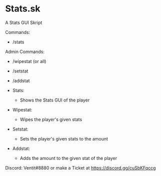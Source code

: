 # Stats.sk
A Stats GUI Skript

Commands:
  - /stats <player>
  
Admin Commands:
  - /wipestat <player> <stat> (or all)
  - /setstat <player> <stat> <amount>
  - /addstat <player> <stat> <amount>

- Stats:
  - Shows the Stats GUI of the player

- Wipestat:
  - Wipes the player's given stats
- Setstat:
  - Sets the player's given stats to the amount
- Addstat:
  - Adds the amount to the given stat of the player

Discord: Ventit#8880 or make a Ticket at https://discord.gg/cuSbKFqccg
